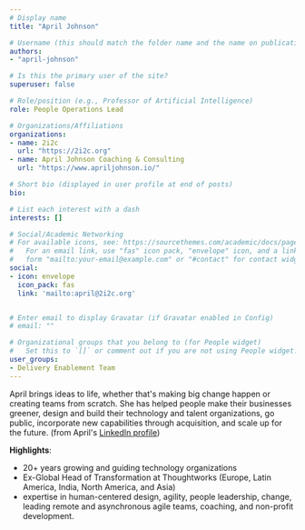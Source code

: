 ```yaml
---
# Display name
title: "April Johnson"

# Username (this should match the folder name and the name on publications)
authors:
- "april-johnson"

# Is this the primary user of the site?
superuser: false

# Role/position (e.g., Professor of Artificial Intelligence)
role: People Operations Lead

# Organizations/Affiliations
organizations:
- name: 2i2c
  url: "https://2i2c.org"
- name: April Johnson Coaching & Consulting
  url: "https://www.apriljohnson.io/"

# Short bio (displayed in user profile at end of posts)
bio:

# List each interest with a dash
interests: []

# Social/Academic Networking
# For available icons, see: https://sourcethemes.com/academic/docs/page-builder/#icons
#   For an email link, use "fas" icon pack, "envelope" icon, and a link in the
#   form "mailto:your-email@example.com" or "#contact" for contact widget.
social:
- icon: envelope
  icon_pack: fas
  link: 'mailto:april@2i2c.org'


# Enter email to display Gravatar (if Gravatar enabled in Config)
# email: ""

# Organizational groups that you belong to (for People widget)
#   Set this to `[]` or comment out if you are not using People widget.
user_groups:
- Delivery Enablement Team
---
```


April brings ideas to life, whether that's making big change happen or creating teams from scratch. She has helped people make their businesses greener, design and build their technology and talent organizations, go public, incorporate new capabilities through acquisition, and scale up for the future. (from April's [LinkedIn profile](https://www.linkedin.com/in/apriljohnson/))

**Highlights**:

- 20+ years growing and guiding technology organizations
- Ex-Global Head of Transformation at Thoughtworks (Europe, Latin America, India, North America, and Asia)
- expertise in human-centered design, agility, people leadership, change, leading remote and asynchronous agile teams, coaching, and non-profit development.
